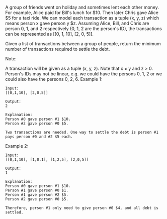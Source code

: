 A group of friends went on holiday and sometimes lent each other money. For example, Alice paid for Bill's lunch for $10. Then later Chris gave Alice $5 for a taxi ride. We can model each transaction as a tuple (x, y, z) which means person x gave person y $z. Assuming Alice, Bill, and Chris are person 0, 1, and 2 respectively (0, 1, 2 are the person's ID), the transactions can be represented as [[0, 1, 10], [2, 0, 5]].

Given a list of transactions between a group of people, return the minimum number of transactions required to settle the debt.

Note:

A transaction will be given as a tuple (x, y, z). Note that x ≠ y and z > 0.
Person's IDs may not be linear, e.g. we could have the persons 0, 1, 2 or we could also have the persons 0, 2, 6.
Example 1:
```
Input:
[[0,1,10], [2,0,5]]

Output:
2

Explanation:
Person #0 gave person #1 $10.
Person #2 gave person #0 $5.

Two transactions are needed. One way to settle the debt is person #1 pays person #0 and #2 $5 each.
```
Example 2:
```
Input:
[[0,1,10], [1,0,1], [1,2,5], [2,0,5]]

Output:
1

Explanation:
Person #0 gave person #1 $10.
Person #1 gave person #0 $1.
Person #1 gave person #2 $5.
Person #2 gave person #0 $5.

Therefore, person #1 only need to give person #0 $4, and all debt is settled.
```